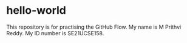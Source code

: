 # hello-world
This repository is for practising the GitHub Flow.
My name is M Prithvi Reddy. My ID number is SE21UCSE158.

